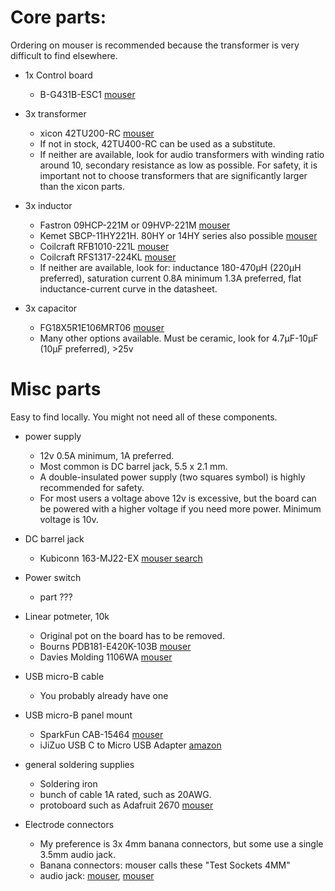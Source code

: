 # Core parts:

Ordering on mouser is recommended because the transformer is very difficult to find elsewhere.

* 1x Control board
  * B-G431B-ESC1 [mouser](https://mouser.com/ProductDetail/STMicroelectronics/B-G431B-ESC1?qs=%252B6g0mu59x7KUfhaFDGurZQ%3D%3D)


* 3x transformer
  * xicon 42TU200-RC [mouser](https://mouser.com/ProductDetail/42TU200-RC)
  * If not in stock, 42TU400-RC can be used as a substitute.
  * If neither are available, look for audio transformers with winding ratio around 10, secondary resistance as low as possible. For safety, it is important not to choose transformers that are significantly larger than the xicon parts.


* 3x inductor
  * Fastron 09HCP-221M or 09HVP-221M [mouser](https://mouser.com/ProductDetail/Fastron/09HCP-221M-50?qs=igiTrb5Y5PMDjMomTeh8Hg%3D%3D)
  * Kemet SBCP-11HY221H. 80HY or 14HY series also possible [mouser](https://mouser.com/ProductDetail/KEMET/SBCP-11HY221H?qs=pfd5qewlna6%252BrMZ%252BQtyB1g%3D%3D)
  * Coilcraft RFB1010-221L [mouser](https://mouser.com/ProductDetail/Coilcraft/RFB1010-221L?qs=ZYnrCdKdyecpj3R4Spi0Qw%3D%3D)
  * Coilcraft RFS1317-224KL [mouser](https://mouser.com/ProductDetail/Coilcraft/RFS1317-224KL?qs=W38ilblRkRlSN%2FG2x%2FRvWA%3D%3D)
  * If neither are available, look for: inductance 180-470µH (220µH preferred), saturation current 0.8A minimum 1.3A preferred, flat inductance-current curve in the datasheet.


* 3x capacitor
  * FG18X5R1E106MRT06 [mouser](https://mouser.com/ProductDetail/TDK/FG18X5R1E106MRT06?qs=LtAzLad%252BoeWpVdbzeG4%252B8Q%3D%3D)
  * Many other options available. Must be ceramic, look for 4.7µF-10µF (10µF preferred), >25v



# Misc parts

Easy to find locally. You might not need all of these components.

* power supply
  * 12v 0.5A minimum, 1A preferred.
  * Most common is DC barrel jack, 5.5 x 2.1 mm.
  * A double-insulated power supply (two squares symbol) is highly recommended for safety.
  * For most users a voltage above 12v is excessive, but the board can be powered with a higher voltage if you need more power. Minimum voltage is 10v.


* DC barrel jack
  * Kubiconn 163-MJ22-EX [mouser search](https://eu.mouser.com/c/connectors/power-connectors/dc-power-connectors/?inside%20contact%20diameter=2%20mm~~2.1%20mm&mounting%20style=Panel&outside%20contact%20diameter=5.5%20mm&product=Jacks&instock=y&rp=connectors%2Fpower-connectors%2Fdc-power-connectors%7C~Inside%20Contact%20Diameter)


* Power switch
  * part ???


* Linear potmeter, 10k
  * Original pot on the board has to be removed.
  * Bourns PDB181-E420K-103B [mouser](https://mouser.com/ProductDetail/Bourns/PDB181-E420K-103B?qs=Ivs1Be2ZGq51QiDv8T3bpQ%3D%3D)
  * Davies Molding 1106WA [mouser](https://mouser.com/ProductDetail/Davies-Molding/1106WA?qs=byeeYqUIh0OqaUB%252BH6OtrA%3D%3D)


* USB micro-B cable
  * You probably already have one


* USB micro-B panel mount
  * SparkFun CAB-15464 [mouser](https://mouser.com/ProductDetail/SparkFun/CAB-15464?qs=XeJtXLiO41TW%252BnYEDtaNzg%3D%3D)
  * iJiZuo USB C to Micro USB Adapter [amazon](https://www.amazon.de/-/en/gp/product/B0B7RMFMN4/)


* general soldering supplies
  * Soldering iron
  * bunch of cable 1A rated, such as 20AWG.
  * protoboard such as Adafruit 2670 [mouser](https://mouser.com/ProductDetail/Adafruit/2670?qs=XAKIUOoRPe7ATe8H6FaFPg%3D%3D)


* Electrode connectors
  * My preference is 3x 4mm banana connectors, but some use a single 3.5mm audio jack.
  * Banana connectors: mouser calls these "Test Sockets 4MM"
  * audio jack: [mouser](https://mouser.com/ProductDetail/Same-Sky/SJ5-43502PM?qs=WyjlAZoYn52%252BIiPG9eebPg%3D%3D), [mouser](https://mouser.com/ProductDetail/Adam-Tech/ASJ-165-M-G-HDW-1?qs=HoCaDK9Nz5db8cIJnMDZYw%3D%3D)

